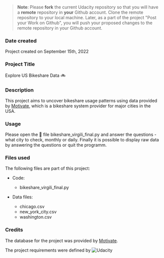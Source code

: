 >**Note**: Please **fork** the current Udacity repository so that you will have a **remote** repository in **your** Github account. Clone the remote repository to your local machine. Later, as a part of the project "Post your Work on Github", you will push your proposed changes to the remote repository in your Github account.

### Date created
Project created on September 15th, 2022

### Project Title
Explore US Bikeshare Data :bike:

### Description
This project aims to uncover bikeshare usage patterns using data provided by [Motivate](www.motivateco.com), which is a bikeshare system provider for major cities in the USA.


### Usage
Please open the :snake: file bikeshare_virgili_final.py and answer the questions - what city to check, monthly or daily.
Finally it is possible to display raw data by answering the questions or quit the programm.

### Files used
The following files are part of this project:

* Code:
  * bikeshare_virgili_final.py

* Data files:
  * chicago.csv
  * new_york_city.csv
  * washington.csv

### Credits
The database for the project was provided by [Motivate](www.motivateco.com).

The project requirements were defined by ![Udacity](https://seeklogo.com/images/U/udacity-logo-6B6DDD1421-seeklogo.com.png)
